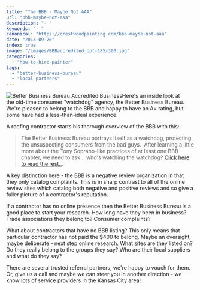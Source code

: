 ```yaml
---
title: "The BBB - Maybe Not AAA"
url: "bbb-maybe-not-aaa"
description: "- "
keywords: "- "
canonical: "https://crestwoodpainting.com/bbb-maybe-not-aaa"
date: "2013-09-20"
index: true
image: "/images/BBBaccredited_opt-185x300.jpg"
categories:
  - "how-to-hire-painter"
tags:
  - "better-business-bureau"
  - "local-partners"
---
```


![Better Business Bureau Accredited Business](/images/BBBaccredited_opt-185x300.jpg "Better Business Bureau Accredited Business")Here's an inside look at the old-time consumer "watchdog" agency, the Better Business Bureau. We're pleased to belong to the BBB and happy to have an A+ rating, but some have had a less-than-ideal experience.

A roofing contractor starts his thorough overview of the BBB with this:

> The Better Business Bureau portrays itself as a watchdog, protecting the unsuspecting consumers from the bad guys.  After learning a little more about the Tony Soprano-like practices of at least one BBB chapter, we need to ask... who's watching the watchdog? [Click here to read the rest..](http://www.hometownroofingcontractors.com/blog/shocking-truth-about-better-business-bureau#.UZprgLEeK1I.twitter).

A key distinction here - the BBB is a negative review organization in that they only catalog complaints. This is in sharp contrast to all of the online review sites which catalog both negative and positive reviews and so give a fuller picture of a contractor's reputation.

If a contractor has no online presence then the Better Business Bureau is a good place to start your research. How long have they been in business? Trade associations they belong to? Consumer complaints?

What about contractors that have no BBB listing? This only means that particular contractor has not paid the $400 to belong. Maybe an oversight, maybe deliberate - next step online research. What sites are they listed on? Do they really belong to the groups they say? Who are their local suppliers and what do they say?

There are several trusted referral partners, we're happy to vouch for them. Or, give us a call and maybe we can steer you in another direction - we know lots of service providers in the Kansas City area!
